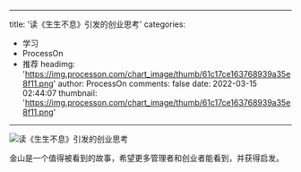 
---
title: '读《生生不息》引发的创业思考'
categories: 
 - 学习
 - ProcessOn
 - 推荐
headimg: 'https://img.processon.com/chart_image/thumb/61c17ce163768939a35e8f11.png'
author: ProcessOn
comments: false
date: 2022-03-15 02:44:07
thumbnail: 'https://img.processon.com/chart_image/thumb/61c17ce163768939a35e8f11.png'
---

<div>   
<img class="thumb" alt="读《生生不息》引发的创业思考" src="https://img.processon.com/chart_image/thumb/61c17ce163768939a35e8f11.png" referrerpolicy="no-referrer">
<p>金山是一个值得被看到的故事，希望更多管理者和创业者能看到，并获得启发。</p>  
</div>
            